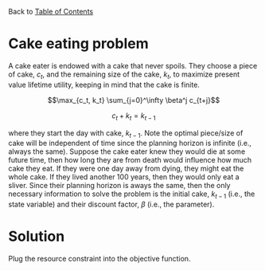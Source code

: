 Back to [Table of Contents](toc.md) 
# Cake eating problem

A cake eater is endowed with a cake that never spoils. They choose a piece of cake, $c_t$, and the remaining size of the cake, $k_t$, to maximize present value lifetime utility, keeping in mind that the cake is finite.

$$\max_{c_t, k_t} \sum_{j=0}^\infty \beta^j c_{t+j}$$

$$ c_t + k_t = k_{t-1}$$

where they start the day with cake, $k_{t-1}$. Note the optimal piece/size of cake will be independent of time since the planning horizon is infinite (i.e., always the same). Suppose the cake eater knew they would die at some future time, then how long they are from death would influence how much cake they eat. If they were one day away from dying, they might eat the whole cake. If they lived another 100 years, then they would only eat a sliver. Since their planning horizon is aways the same, then the only necessary information to solve the problem is the initial cake, $k_{t-1}$ (i.e., the state variable) and their discount factor, $\beta$ (i.e., the parameter). 

# Solution

Plug the resource constraint into the objective function.